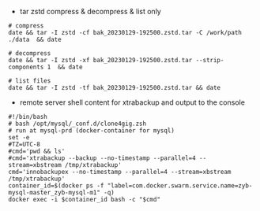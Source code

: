 
- tar zstd compress & decompress & list only

```shell
# compress
date && tar -I zstd -cf bak_20230129-192500.zstd.tar -C /work/path ./data  && date

# decompress
date && tar -I zstd -xf bak_20230129-192500.zstd.tar --strip-components 1  && date

# list files
date && tar -I zstd -tf bak_20230129-192500.zstd.tar && date
```

- remote server shell content for xtrabackup and output to the console

```shell
#!/bin/bash
# bash /opt/mysql/_conf.d/clone4gig.zsh
# run at mysql-prd (docker-container for mysql)
set -e
#TZ=UTC-8
#cmd='pwd && ls'
#cmd='xtrabackup --backup --no-timestamp --parallel=4 --stream=xbstream /tmp/xtrabackup'
cmd='innobackupex --no-timestamp --parallel=4 --stream=xbstream /tmp/xtrabackup'
container_id=$(docker ps -f "label=com.docker.swarm.service.name=zyb-mysql-master_zyb-mysql-m1" -q)
docker exec -i $container_id bash -c "$cmd"

```